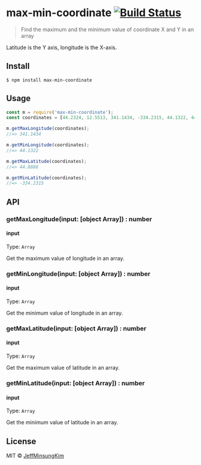 # max-min-coordinate [![Build Status](https://travis-ci.org/jeffminsungkim/max-min-coordinate.svg?branch=master)](https://travis-ci.org/jeffminsungkim/max-min-coordinate)

> Find the maximum and the minimum value of coordinate X and Y in an array

Latitude is the Y axis, longitude is the X-axis.


## Install

```
$ npm install max-min-coordinate
```


## Usage

```js
const m = require('max-min-coordinate');
const coordinates = [44.2324, 12.5513, 341.1434, -334.2315, 44.1322, 44.8886];

m.getMaxLongitude(coordinates);
//=> 341.1434

m.getMinLongitude(coordinates);
//=> 44.1322

m.getMaxLatitude(coordinates);
//=> 44.8886

m.getMinLatitude(coordinates);
//=> -334.2315
```


## API

### getMaxLongitude(input: [object Array]) : number

#### input

Type: `Array`

Get the maximum value of longitude in an array.

### getMinLongitude(input: [object Array]) : number

#### input

Type: `Array`

Get the minimum value of longitude in an array.

### getMaxLatitude(input: [object Array]) : number

#### input

Type: `Array`

Get the maximum value of latitude in an array.

### getMinLatitude(input: [object Array]) : number

#### input

Type: `Array`

Get the minimum value of latitude in an array.

## License

MIT © [JeffMinsungKim](https://jeffminsungkim.com)
